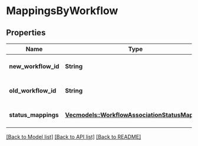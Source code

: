 # MappingsByWorkflow

## Properties

Name | Type | Description | Notes
------------ | ------------- | ------------- | -------------
**new_workflow_id** | **String** | The ID of the new workflow. | 
**old_workflow_id** | **String** | The ID of the old workflow. | 
**status_mappings** | [**Vec<models::WorkflowAssociationStatusMapping>**](WorkflowAssociationStatusMapping.md) | The list of status mappings. | 

[[Back to Model list]](../README.md#documentation-for-models) [[Back to API list]](../README.md#documentation-for-api-endpoints) [[Back to README]](../README.md)


